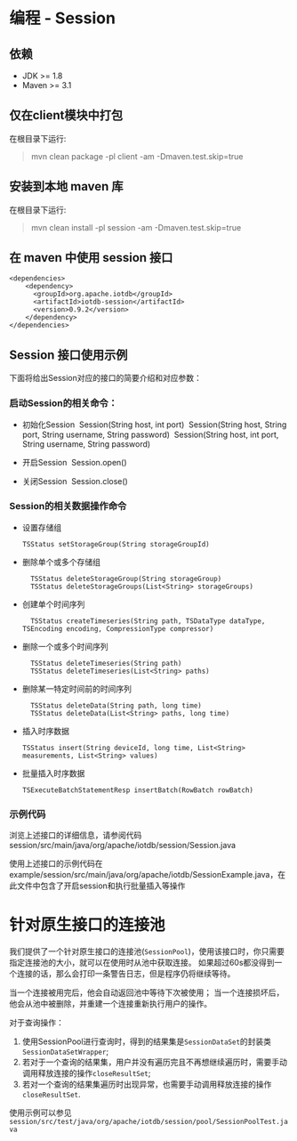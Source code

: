 <!--

    Licensed to the Apache Software Foundation (ASF) under one
    or more contributor license agreements.  See the NOTICE file
    distributed with this work for additional information
    regarding copyright ownership.  The ASF licenses this file
    to you under the Apache License, Version 2.0 (the
    "License"); you may not use this file except in compliance
    with the License.  You may obtain a copy of the License at

        http://www.apache.org/licenses/LICENSE-2.0

    Unless required by applicable law or agreed to in writing,
    software distributed under the License is distributed on an
    "AS IS" BASIS, WITHOUT WARRANTIES OR CONDITIONS OF ANY
    KIND, either express or implied.  See the License for the
    specific language governing permissions and limitations
    under the License.

-->

# 编程 - Session

## 依赖

* JDK >= 1.8
* Maven >= 3.1

## 仅在client模块中打包

在根目录下运行:
> mvn clean package -pl client -am -Dmaven.test.skip=true

## 安装到本地 maven 库

在根目录下运行:
> mvn clean install -pl session -am -Dmaven.test.skip=true

## 在 maven 中使用 session 接口

```
<dependencies>
    <dependency>
      <groupId>org.apache.iotdb</groupId>
      <artifactId>iotdb-session</artifactId>
      <version>0.9.2</version>
    </dependency>
</dependencies>
```

## Session 接口使用示例
下面将给出Session对应的接口的简要介绍和对应参数：

### 启动Session的相关命令：

* 初始化Session
  ​	Session(String host, int port)
  ​	Session(String host, String port, String username, String password)
  ​	Session(String host, int port, String username, String password)

* 开启Session
  ​	Session.open()

* 关闭Session
  ​	Session.close()

### Session的相关数据操作命令

* 设置存储组

  ```
  TSStatus setStorageGroup(String storageGroupId)
  ```

* 删除单个或多个存储组

  ```
  	TSStatus deleteStorageGroup(String storageGroup)
  	TSStatus deleteStorageGroups(List<String> storageGroups)
  ```

* 创建单个时间序列

  ```
  	TSStatus createTimeseries(String path, TSDataType dataType, TSEncoding encoding, CompressionType compressor)
  ```

* 删除一个或多个时间序列

  ```
  	TSStatus deleteTimeseries(String path)
  	TSStatus deleteTimeseries(List<String> paths)
  ```

* 删除某一特定时间前的时间序列

  ```
  	TSStatus deleteData(String path, long time)
  	TSStatus deleteData(List<String> paths, long time)
  ```

* 插入时序数据

  ```
  TSStatus insert(String deviceId, long time, List<String> measurements, List<String> values)
  ```

* 批量插入时序数据

  ```
  TSExecuteBatchStatementResp insertBatch(RowBatch rowBatch)
  ```

### 示例代码

 浏览上述接口的详细信息，请参阅代码session/src/main/java/org/apache/iotdb/session/Session.java

 使用上述接口的示例代码在example/session/src/main/java/org/apache/iotdb/SessionExample.java，在此文件中包含了开启session和执行批量插入等操作
 
  # 针对原生接口的连接池
 
 我们提供了一个针对原生接口的连接池(`SessionPool`)，使用该接口时，你只需要指定连接池的大小，就可以在使用时从池中获取连接。
 如果超过60s都没得到一个连接的话，那么会打印一条警告日志，但是程序仍将继续等待。
 
 当一个连接被用完后，他会自动返回池中等待下次被使用；
 当一个连接损坏后，他会从池中被删除，并重建一个连接重新执行用户的操作。
 
 对于查询操作：
 
 1. 使用SessionPool进行查询时，得到的结果集是`SessionDataSet`的封装类`SessionDataSetWrapper`;
 2. 若对于一个查询的结果集，用户并没有遍历完且不再想继续遍历时，需要手动调用释放连接的操作`closeResultSet`;
 3. 若对一个查询的结果集遍历时出现异常，也需要手动调用释放连接的操作`closeResultSet`.
 
 使用示例可以参见 ```session/src/test/java/org/apache/iotdb/session/pool/SessionPoolTest.java```